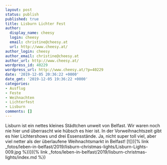 ```yaml
---
layout: post
status: publish
published: true
title: Lisburn Lichter Fest
author:
  display_name: cheesy
  login: cheesy
  email: christine@cheesy.at
  url: http://www.cheesy.at/
author_login: cheesy
author_email: christine@cheesy.at
author_url: http://www.cheesy.at/
wordpress_id: 40229
wordpress_url: http://www.cheesy.at/?p=40229
date: '2019-12-05 20:36:22 +0000'
date_gmt: '2019-12-05 19:36:22 +0000'
categories:
- Ausflug
- Feste
- Weihnachten
- Lichterfest
- Lisburn
comments: []
---
```

Lisburn ist ein nettes kleines Städtchen unweit von Belfast. Wir waren noch nie hier und überrascht wie hübsch es hier ist. In der Vorweihnachtszeit gibt es hier Lichtershows und drei Essensstände. Ja, nicht super toll viel, aber viel netter als der überlaufene Weihnachtsmarkt in Belfast!
[![]({% link _fotos/leben-in-belfast/2019/lisburn-christmas-lights/Lisburn-Lights-009.jpg %})]({% link _fotos/leben-in-belfast/2019/lisburn-christmas-lights/index.md %})
